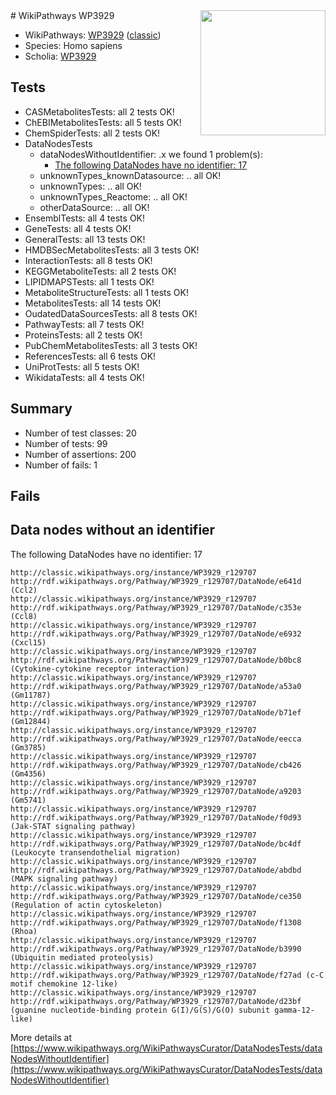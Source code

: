 <img style="float: right; width: 200px" src="https://upload.wikimedia.org/wikipedia/commons/thumb/8/83/Wplogo_with_text_500.png/640px-Wplogo_with_text_500.png" />
# WikiPathways WP3929

* WikiPathways: [WP3929](https://wikipathways.org/pathways/WP3929) ([classic](https://classic.wikipathways.org/instance/WP3929))
* Species: Homo sapiens
* Scholia: [WP3929](https://scholia.toolforge.org/wikipathways/WP3929)
## Tests
* CASMetabolitesTests: all 2 tests OK!
* ChEBIMetabolitesTests: all 5 tests OK!
* ChemSpiderTests: all 2 tests OK!
* DataNodesTests
    * dataNodesWithoutIdentifier: .x we found 1 problem(s):
        * [The following DataNodes have no identifier: 17](#8792c497)
    * unknownTypes_knownDatasource: .. all OK!
    * unknownTypes: .. all OK!
    * unknownTypes_Reactome: .. all OK!
    * otherDataSource: .. all OK!
* EnsemblTests: all 4 tests OK!
* GeneTests: all 4 tests OK!
* GeneralTests: all 13 tests OK!
* HMDBSecMetabolitesTests: all 3 tests OK!
* InteractionTests: all 8 tests OK!
* KEGGMetaboliteTests: all 2 tests OK!
* LIPIDMAPSTests: all 1 tests OK!
* MetaboliteStructureTests: all 1 tests OK!
* MetabolitesTests: all 14 tests OK!
* OudatedDataSourcesTests: all 8 tests OK!
* PathwayTests: all 7 tests OK!
* ProteinsTests: all 2 tests OK!
* PubChemMetabolitesTests: all 3 tests OK!
* ReferencesTests: all 6 tests OK!
* UniProtTests: all 5 tests OK!
* WikidataTests: all 4 tests OK!


## Summary

* Number of test classes: 20
* Number of tests: 99
* Number of assertions: 200
* Number of fails: 1

## Fails

<a name="8792c497" />

## Data nodes without an identifier

The following DataNodes have no identifier: 17
```
http://classic.wikipathways.org/instance/WP3929_r129707 http://rdf.wikipathways.org/Pathway/WP3929_r129707/DataNode/e641d (Ccl2)
http://classic.wikipathways.org/instance/WP3929_r129707 http://rdf.wikipathways.org/Pathway/WP3929_r129707/DataNode/c353e (Ccl8)
http://classic.wikipathways.org/instance/WP3929_r129707 http://rdf.wikipathways.org/Pathway/WP3929_r129707/DataNode/e6932 (Cxcl15)
http://classic.wikipathways.org/instance/WP3929_r129707 http://rdf.wikipathways.org/Pathway/WP3929_r129707/DataNode/b0bc8 (Cytokine-cytokine receptor interaction)
http://classic.wikipathways.org/instance/WP3929_r129707 http://rdf.wikipathways.org/Pathway/WP3929_r129707/DataNode/a53a0 (Gm11787)
http://classic.wikipathways.org/instance/WP3929_r129707 http://rdf.wikipathways.org/Pathway/WP3929_r129707/DataNode/b71ef (Gm12844)
http://classic.wikipathways.org/instance/WP3929_r129707 http://rdf.wikipathways.org/Pathway/WP3929_r129707/DataNode/eecca (Gm3785)
http://classic.wikipathways.org/instance/WP3929_r129707 http://rdf.wikipathways.org/Pathway/WP3929_r129707/DataNode/cb426 (Gm4356)
http://classic.wikipathways.org/instance/WP3929_r129707 http://rdf.wikipathways.org/Pathway/WP3929_r129707/DataNode/a9203 (Gm5741)
http://classic.wikipathways.org/instance/WP3929_r129707 http://rdf.wikipathways.org/Pathway/WP3929_r129707/DataNode/f0d93 (Jak-STAT signaling pathway)
http://classic.wikipathways.org/instance/WP3929_r129707 http://rdf.wikipathways.org/Pathway/WP3929_r129707/DataNode/bc4df (Leukocyte transendothelial migration)
http://classic.wikipathways.org/instance/WP3929_r129707 http://rdf.wikipathways.org/Pathway/WP3929_r129707/DataNode/abdbd (MAPK signaling pathway)
http://classic.wikipathways.org/instance/WP3929_r129707 http://rdf.wikipathways.org/Pathway/WP3929_r129707/DataNode/ce350 (Regulation of actin cytoskeleton)
http://classic.wikipathways.org/instance/WP3929_r129707 http://rdf.wikipathways.org/Pathway/WP3929_r129707/DataNode/f1308 (Rhoa)
http://classic.wikipathways.org/instance/WP3929_r129707 http://rdf.wikipathways.org/Pathway/WP3929_r129707/DataNode/b3990 (Ubiquitin mediated proteolysis)
http://classic.wikipathways.org/instance/WP3929_r129707 http://rdf.wikipathways.org/Pathway/WP3929_r129707/DataNode/f27ad (c-C motif chemokine 12-like)
http://classic.wikipathways.org/instance/WP3929_r129707 http://rdf.wikipathways.org/Pathway/WP3929_r129707/DataNode/d23bf (guanine nucleotide-binding protein G(I)/G(S)/G(O) subunit gamma-12-like)
```

More details at [https://www.wikipathways.org/WikiPathwaysCurator/DataNodesTests/dataNodesWithoutIdentifier](https://www.wikipathways.org/WikiPathwaysCurator/DataNodesTests/dataNodesWithoutIdentifier)

